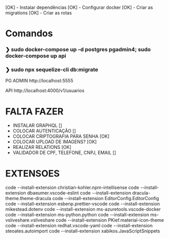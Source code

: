 [OK] - Instalar dependências
[OK] - Configurar docker
[OK] - Criar as migrations
[OK] - Criar as rotas

# Comandos
### ❯ sudo docker-compose up -d postgres pgadmin4; sudo docker-compose up api
### ❯ sudo npx sequelize-cli db:migrate

PG ADMIN
http://localhost:5555

API
http://localhost:4000/v1/usuarios

# FALTA FAZER
- INSTALAR GRAPHQL []
- COLOCAR AUTENTICAÇÃO []
- COLOCAR CRIPTOGRAFIA PARA SENHA [OK]
- COLOCAR UPLOAD DE IMAGENS? [OK]
- REALIZAR RELATIONS [OK]
- VALIDADOR DE CPF, TELEFONE, CNPJ, EMAIL []

# EXTENSOES
code --install-extension christian-kohler.npm-intellisense
code --install-extension dbaeumer.vscode-eslint
code --install-extension dracula-theme.theme-dracula
code --install-extension EditorConfig.EditorConfig
code --install-extension esbenp.prettier-vscode
code --install-extension mikestead.dotenv
code --install-extension ms-azuretools.vscode-docker
code --install-extension ms-python.python
code --install-extension ms-vsliveshare.vsliveshare
code --install-extension PKief.material-icon-theme
code --install-extension redhat.vscode-yaml
code --install-extension steoates.autoimport
code --install-extension xabikos.JavaScriptSnippets
